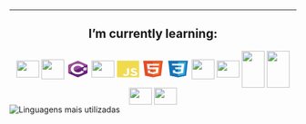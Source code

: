 


<div style="display: inline_block"><br>
 
  
  
      
   <hr>

   <center>
    <h2> I’m currently learning: </h2>
     <img align="center"  height="30" width="40" src="https://cdn.jsdelivr.net/gh/devicons/devicon/icons/mysql/mysql-original.svg" />
     <img align="center" height="35" width="40" src="https://cdn.jsdelivr.net/gh/devicons/devicon/icons/python/python-original.svg" />
     <img align="center"  height="30" width="40" src="https://raw.githubusercontent.com/devicons/devicon/master/icons/csharp/csharp-original.svg">
     <img align="center"  height="30" width="40" src="https://cdn.jsdelivr.net/gh/devicons/devicon/icons/elixir/elixir-original.svg">
     <img align="center"  height="30" width="40" src="https://raw.githubusercontent.com/devicons/devicon/master/icons/javascript/javascript-plain.svg">
     <img align="center"  height="30" width="40" src="https://raw.githubusercontent.com/devicons/devicon/master/icons/html5/html5-original.svg">
     <img align="center"  height="30" width="40" src="https://raw.githubusercontent.com/devicons/devicon/master/icons/css3/css3-original.svg">
     <img align="center"  height="35" width="40" src="https://cdn.jsdelivr.net/gh/devicons/devicon/icons/bootstrap/bootstrap-original.svg" />
     <img align="center"  height="30" width="40" src="https://cdn.jsdelivr.net/gh/devicons/devicon/icons/dart/dart-original.svg" />
     <img align="center"  height="65" width="40" src="https://cdn.jsdelivr.net/gh/devicons/devicon/icons/php/php-original.svg" />
     <img align="center"  height="65" width="40" src="https://cdn.jsdelivr.net/gh/devicons/devicon/icons/java/java-original.svg" />
     <img  align="center"  height="30" width="40" src="https://cdn.jsdelivr.net/gh/devicons/devicon/icons/flutter/flutter-original.svg" />
     <img  align="center"  height="30" width="40" src="https://cdn.jsdelivr.net/gh/devicons/devicon/icons/nodejs/nodejs-original.svg" />
      
          
  </center>
          
 </div>
 
  <div aling="center">
    <img src="https://github-readme-stats.vercel.app/api/top-langs/?username=FernandesThalita&layout=compact&theme=tokyonight" alt="Linguagens mais utilizadas" alt="Linguagens mais utilizadas">
  </div>
  
<!--
**FernandesThalita/FernandesThalita** is a ✨ _special_ ✨ repository because its `README.md` (this file) appears on your GitHub profile.

Here are some ideas to get you started:

- 🔭 I’m currently working on ...
- 🌱 I’m currently learning ...
- 👯 I’m looking to collaborate on ...
- 🤔 I’m looking for help with ...
- 💬 Ask me about ...
- 📫 How to reach me: ...
- 😄 Pronouns: ...
- ⚡ Fun fact: ...
-->
